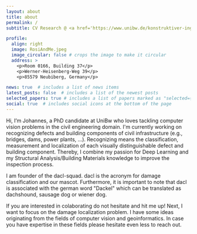```yaml
---
layout: about
title: about
permalink: /
subtitle: CV Research @ <a href='https://www.unibw.de/konstruktiver-ingenieurbau'>University of the Bundeswehr, Institute for Structural Engineering</a> | Teaching machines to detect building defects.

profile:
  align: right
  image: RosiAndMe.jpeg
  image_circular: false # crops the image to make it circular
  address: >
    <p>Room 0166, Building 37</p>
    <p>Werner-Heisenberg-Weg 39</p>
    <p>85579 Neubiberg, Germany</p>

news: true  # includes a list of news items
latest_posts: false  # includes a list of the newest posts
selected_papers: true # includes a list of papers marked as "selected={true}"
social: true  # includes social icons at the bottom of the page
---
```

Hi, I’m Johannes, a PhD candidate at UniBw who loves tackling computer vision problems in the civil engineering domain. I'm currently working on recognizing defects and building components of civil infrastructure (e.g., bridges, dams, power plants, ...). Recognizing means the classification, measurement and localization of each visually distinguishable defect and building component. 
Thereby, I combine my passion for Deep Learning and my Structural Analysis/Building Materials knowledge to improve the inspection process. 

I am founder of the dacl-squad. dacl is the acronym for damage classification and our mascot. Furthermore, it is important to note that dacl is associated with the german word "Dackel" which can be translated as dachshound, sausage dog or wiener dog.

If you are interested in colaborating do not hesitate and hit me up! Next, I want to focus on the damage localization problem. I have some ideas originating from the fields of computer vision and geoinformatics. In case you have expertise in these fields please hesitate even less to reach out. 
